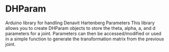 # DHParam
Arduino library for handling Denavit Hartenberg Parameters
  This library allows you to create DHParam objects to store the theta, alpha, a, and d parameters for a joint. Parameters can then be accessed/modified or used in a simple function to generate the transformation matrix from the previous joint.
